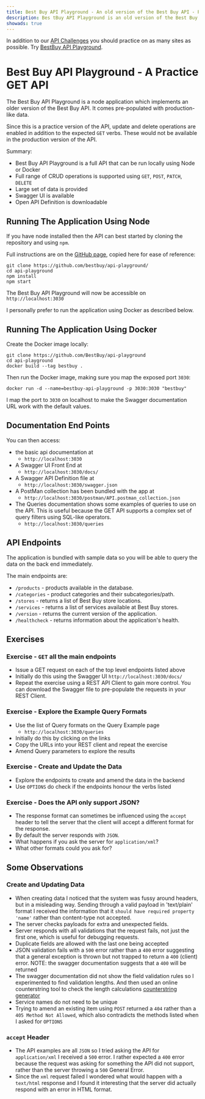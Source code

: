 ```yaml
---
title: Best Buy API Playground - An old version of the Best Buy API - Practice API
description: Bes tBuy API Playground is an old version of the Best Buy API. Notable for comprehensive query filter operations.
showads: true
---
```


In addition to our [API Challenges](/gui/challenges) you should practice on as many sites as possible. Try [BestBuy API Playground](https://github.com/BestBuy/api-playground).

# Best Buy API Playground - A Practice GET API

The Best Buy API Playground is a node application which implements an older version of the Best Buy API. It comes pre-populated with production-like data.

Since this is a practice version of the API, update and delete operations are enabled in addition to the expected `GET` verbs. These would not be available in the production version of the API.

Summary:

- Best Buy API Playground is a full API that can be run locally using Node or Docker
- Full range of CRUD operations is supported using `GET`, `POST`, `PATCH`, `DELETE`
- Large set of data is provided
- Swagger UI is available
- Open API Definition is downloadable

## Running The Application Using Node

If you have node installed then the API can best started by cloning the repository and using `npm`.

Full instructions are on the [GitHub page](https://github.com/BestBuy/api-playground), copied here for ease of reference:

```
git clone https://github.com/bestbuy/api-playground/
cd api-playground
npm install
npm start
```

The Best Buy API Playground will now be accessible on `http://localhost:3030`

I personally prefer to run the application using Docker as described below.

## Running The Application Using Docker

Create the Docker image locally:

```
git clone https://github.com/BestBuy/api-playground
cd api-playground
docker build --tag bestbuy .
```

Then run the Docker image, making sure you map the exposed port `3030`:

```
docker run -d --name=bestbuy-api-playground -p 3030:3030 "bestbuy"
```

I map the port to `3030` on localhost to make the Swagger documentation URL work with the default values.

## Documentation End Points

You can then access:

- the basic api documentation at
   - `http://localhost:3030`
- A Swagger UI Front End at
   - `http://localhost:3030/docs/`
- A Swagger API Definition file at
   - `http://localhost:3030/swagger.json`
- A PostMan collection has been bundled with the app at
   - `http://localhost:3030/postman/API.postman_collection.json`
- The Queries documentation shows some examples of queries to use on the API. This is useful because the GET API supports a complex set of query filters using SQL-like operators.
   - `http://localhost:3030/queries` 

## API Endpoints

The application is bundled with sample data so you will be able to query the data on the back end immediately.

The main endpoints are:

- `/products` - products available in the database.
- `/categories` - product categories and their subcategories/path.
- `/stores` - returns a list of Best Buy store locations.
- `/services` - returns a list of services available at Best Buy stores.
- `/version` - returns the current version of the application.
- `/healthcheck` - returns information about the application's health.


## Exercises

### Exercise - `GET` all the main endpoints

- Issue a GET request on each of the top level endpoints listed above
- Initially do this using the Swagger UI `http://localhost:3030/docs/`
- Repeat the exercise using a REST API Client to gain more control. You can download the Swagger file to pre-populate the requests in your REST Client.

### Exercise - Explore the Example Query Formats

- Use the list of Query formats on the Query Example page
    - `http://localhost:3030/queries` 
- Initially do this by clicking on the links
- Copy the URLs into your REST client and repeat the exercise
- Amend Query parameters to explore the results

### Exercise - Create and Update the Data

- Explore the endpoints to create and amend the data in the backend
- Use `OPTIONS` do check if the endpoints honour the verbs listed

### Exercise - Does the API only support JSON?

- The response format can sometimes be influenced using the `accept` header to tell the server that the client will accept a different format for the response.
- By default the server responds with `JSON`.
- What happens if you ask the server for `application/xml`?
- What other formats could you ask for?

## Some Observations

### Create and Updating Data

- When creating data I noticed that the system was fussy around headers, but in a misleading way. Sending through a valid payload in 'text/plain' format I received the information that it `should have required property 'name'` rather than content-type not accepted.
- The server checks payloads for extra and unexpected fields.
- Server responds with all validations that the request fails, not just the first one, which is useful for debugging requests.
- Duplicate fields are allowed with the last one being accepted
- JSON validation fails with a `500` error rather than a `400` error suggesting that a general exception is thrown but not trapped to return a `400` (client) error. NOTE: the swagger documentation suggests that a `400` will be returned
- The swagger documentation did not show the field validation rules so I experimented to find validation lengths. And then used an online counterstring tool to check the length calculations [counterstring generator](https://eviltester.github.io/TestingApp/apps/counterstrings/counterstrings.html)
- Service names do not need to be unique
- Trying to amend an existing item using `POST` returned a `404` rather than a `405 Method Not Allowed`, which also contradicts the methods listed when I asked for `OPTIONS`

### `accept` Header

- The API examples are all `JSON` so I tried asking the API for `application/xml` I received a `500` error. I rather expected a `400` error because the request was asking for something the API did not support, rather than the server throwing a `500` General Error.
- Since the `xml` request failed I wondered what would happen with a `text/html` response and I found it interesting that the server did actually respond with an error in HTML format.